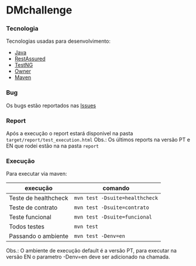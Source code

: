 # DMchallenge


### Tecnologia
Tecnologias usadas para desenvolvimento:
- [Java](https://www.oracle.com/technetwork/pt/java/index.html)
- [RestAssured](http://rest-assured.io)
- [TestNG](https://testng.org/doc/)
- [Owner](http://owner.aeonbits.org/docs/welcome/)
- [Maven](https://maven.apache.org)

### Bug

Os bugs estão reportados nas [Issues](https://github.com/PericlesFeltrin/DMchallenge/issues)

### Report
  Após a execução o report estará disponivel na pasta `target/report/test_execution.html`
  Obs.: Os últimos reports na versão PT e EN que rodei estão na na pasta `report`
  
### Execução
Para executar via maven:

| execução | comando |
|-----|---------|
| Teste de healthcheck | `mvn test -Dsuite=healthcheck` |
| Teste de contrato | `mvn test -Dsuite=contrato` |
| Teste funcional | `mvn test -Dsuite=funcional` |
| Todos testes | `mvn test` |
| Passando o ambiente | `mvn test -Denv=en` |

Obs.: O ambiente de execução default é a versão PT, para executar na versão EN o parametro -Denv=en deve ser adicionado na chamada.
